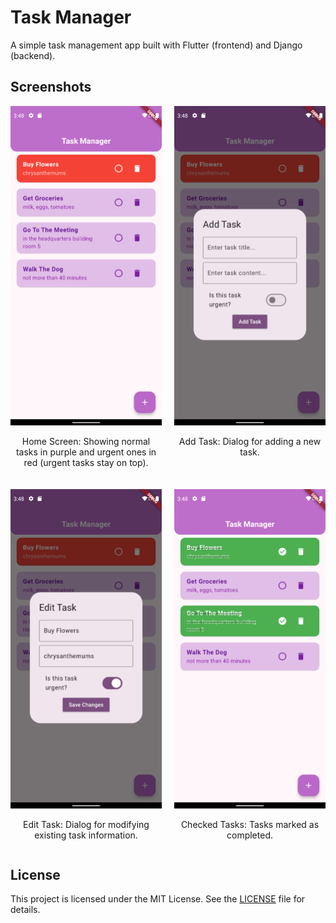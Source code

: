 # Task Manager

A simple task management app built with Flutter (frontend) and Django (backend).

## Screenshots

<div style="display: grid; grid-template-columns: repeat(2, 1fr); gap: 20px;">

  <div style="text-align: center;">
    <img src="screenshots/Screenshot_1734964887.png" alt="Home Screen" style="width: 100%; max-width: 400px;">
    <p>Home Screen: Showing normal tasks in purple and urgent ones in red (urgent tasks stay on top).</p>
  </div>

  <div style="text-align: center;">
    <img src="screenshots/Screenshot_1734964893.png" alt="Add Task" style="width: 100%; max-width: 400px;">
    <p>Add Task: Dialog for adding a new task.</p>
  </div>

  <div style="text-align: center;">
    <img src="screenshots/Screenshot_1734964900.png" alt="Edit Task" style="width: 100%; max-width: 400px;">
    <p>Edit Task: Dialog for modifying existing task information.</p>
  </div>

  <div style="text-align: center;">
    <img src="screenshots/Screenshot_1734964918.png" alt="Checked Tasks" style="width: 100%; max-width: 400px;">
    <p>Checked Tasks: Tasks marked as completed.</p>
  </div>

</div>

## License

This project is licensed under the MIT License. See the [LICENSE](LICENSE) file for details.
